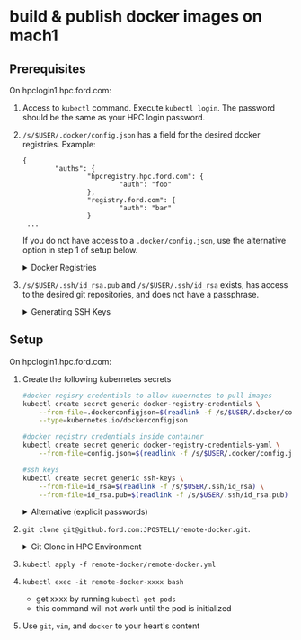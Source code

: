 # build & publish docker images on mach1

## Prerequisites
On hpclogin1.hpc.ford.com:
1. Access to `kubectl` command. Execute `kubectl login`. The password should be the same as your HPC
login password.

2. `/s/$USER/.docker/config.json` has a field for the desired docker registries.  Example:
    ```
    {
            "auths": {
                    "hpcregistry.hpc.ford.com": {
                            "auth": "foo"
                    },
                    "registry.ford.com": {
                            "auth": "bar"
                    }
     ...
    ```
    
    If you do not have access to a `.docker/config.json`, use the alternative option in step 1 of setup below.

    <details>
    
      <summary>Docker Registries </summary>
      
    `hpcregistry.hpc.ford.com` corresponds to the Portus registry. `registry.ford.com` corresponds
    to the Quay registry. If you need to push/pull images from a certain registry and it is not
    present in `/s/$USER/.docker/config.json`, then execute `docker login hpcregistry.hpc.ford.com`
    for Portus. For Quay, you can find the docker login command by navigating to the robot account 
    under `Settings` and clicking on the `Docker Login` tab.
    
    </details>
    
3. `/s/$USER/.ssh/id_rsa.pub` and `/s/$USER/.ssh/id_rsa` exists, has access to the desired git repositories, and does not have a passphrase.

    <details>
    
      <summary>Generating SSH Keys </summary>
      
    If your SSH key has a passphrase, you can generate a new one without a passphrase following the
    example [here](https://help.github.com/en/github/authenticating-to-github/generating-a-new-ssh-key-and-adding-it-to-the-ssh-agent).
    
    After generating a new SSH key, make sure to update the key in your GitHub account and copy the
    `id_rsa` and `id_rsa.pub` files to `/s/$USER/.ssh`.
    
    </details>
    
## Setup
On hpclogin1.hpc.ford.com:
1. Create the following kubernetes secrets

    ```bash
    #docker regisry credentials to allow kubernetes to pull images
    kubectl create secret generic docker-registry-credentials \
        --from-file=.dockerconfigjson=$(readlink -f /s/$USER/.docker/config.json) \
        --type=kubernetes.io/dockerconfigjson

    #docker registry credentials inside container
    kubectl create secret generic docker-registry-credentials-yaml \
        --from-file=config.json=$(readlink -f /s/$USER/.docker/config.json)

    #ssh keys
    kubectl create secret generic ssh-keys \
        --from-file=id_rsa=$(readlink -f /s/$USER/.ssh/id_rsa) \
        --from-file=id_rsa.pub=$(readlink -f /s/$USER/.ssh/id_rsa.pub)
    ```
    
    <details>
    
      <summary>Alternative (explicit passwords)</summary>
      
    ```bash
    #docker regisry credentials to allow kubernetes to pull images
    kubectl create secret docker-registry docker-registry-credentials --docker-server=hpcregistry.hpc.ford.com --docker-username=your_cdsid --docker-password=your_hpc_password

    #docker registry credentials inside container
    #note that this method only support access to one registry from within the container
    kubectl create secret docker-registry docker-registry-credentials-yaml --docker-server=your_docker_registry --docker-username=your_cdsid --docker-password=your_password

    #ssh keys
    kubectl create secret generic ssh-keys \
        --from-file=id_rsa=$(readlink -f /s/$USER/.ssh/id_rsa) \
        --from-file=id_rsa.pub=$(readlink -f /s/$USER/.ssh/id_rsa.pub)
    ```
    
    </details>

2. `git clone git@github.ford.com:JPOSTEL1/remote-docker.git`.

    <details>
    
      <summary>Git Clone in HPC Environment </summary>
      
    If you cannot clone git repositories in the HPC environment, then you might have an issue with
    your SSH key for GitHub.
    
    If your SSH key has a passphrase, you can generate a new one without a passphrase following the
    example [here](https://help.github.com/en/github/authenticating-to-github/generating-a-new-ssh-key-and-adding-it-to-the-ssh-agent).
    
    After generating a new SSH key, make sure to update the key in your GitHub account and copy the
    `id_rsa` and `id_rsa.pub` files to `/s/$USER/.ssh`. If you are still not able to git clone 
    repos, try adding the `id_rsa` and `id_rsa.pub` files to `/u/$USER/.ssh` as well.
    
    </details>
    
3. `kubectl apply -f remote-docker/remote-docker.yml`

4. `kubectl exec -it remote-docker-xxxx bash`
    * get xxxx by running `kubectl get pods`
    * this command will not work until the pod is initialized 

5. Use `git`, `vim`, and `docker` to your heart's content
